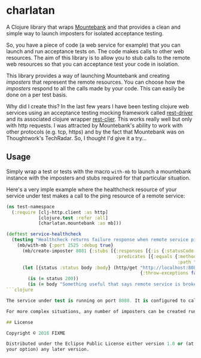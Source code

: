 # charlatan

A Clojure library that wraps [Mountebank](http://www.mbtest.org/) and that provides
a clean and simple way to launch imposters for isolated acceptance testing.

So, you have a piece of code (a web service for example) that you can launch and run
acceptance tests on. The code makes calls to other web resources. The aim of this library
is to allow you to stub calls to the remote web resources so that you can acceptance
test your code in isolation.

This library provides a way of launching Mountebank and creating _imposters_ that
represent the remote resources. You can choose how the _imposters_ respond to all the
calls made by your code. This can easily be done on a per test basis.

Why did I create this? In the last few years I have been testing clojure web services
using an acceptance testing mocking framework called [rest-driver](https://github.com/rest-driver/rest-driver) and its associated clojure wrapper [rest-cljer](https://github.com/whostolebenfrog/rest-cljer). This works really well but only with http requests. I was attracted by Mountebank's ability to work with other protocols (e.g. tcp, https) and by the fact that Mountebank was on Thoughtwork's TechRadar. So, I thought I'd give it a try...

## Usage

Simply wrap a test or tests with the macro `with-mb` to launch a mountebank instance with the imposters and stubs required for that particular situation.

Here's a very imple example where the healthcheck resource of your service under test makes a call to the ping resource of a remote service:

```clojure
(ns test-namespace
  (:require [clj-http.client :as http]
            [clojure.test :refer :all]
            [charlatan.mountebank :as mb]))

(deftest service-healthcheck
  (testing "Healthcheck returns failure response when remote service ping fails"
    (mb/with-mb {:port 2525 :debug true}
      (mb/create-imposter 8081 {:stubs [{:responses [{:is {:statusCode 500}}]
                                         :predicates [{:equals {:method "GET"
                                                                :path "/ping"}}]}]})
      (let [{status :status body :body} (http/get "http://localhost:8080/healthcheck"
                                                  {:throw-exceptions false})]
        (is (= status 200))
        (is (= body "Something useful that says remote service is broken"))))))
```clojure

The service under test is running on port 8080. It is configured to call the remote service on port 8081. The imposter has been set up so that when `/ping` is called on port 8081, it responds with 500 internal server error. Mountebank itself is running on port 2525.

For more complex situations, any number of imposters can be created running on different ports. So, stubs can be created for any number of remote services. Also, this is not limited to http conversations - imposters can be created for any protocol supported by Mountebank.

## License

Copyright © 2016 FIXME

Distributed under the Eclipse Public License either version 1.0 or (at
your option) any later version.
